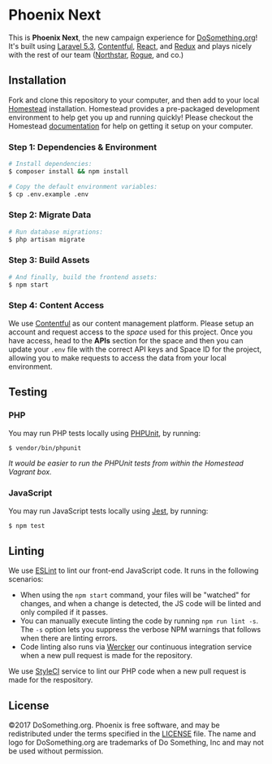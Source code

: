 # Phoenix Next


This is __Phoenix Next__, the new campaign experience for [DoSomething.org](https://www.dosomething.org)! It's built using [Laravel 5.3](https://laravel.com/docs/5.3), [Contentful](https://www.contentful.com), [React](https://reactjs.com/), and [Redux](http://redux.js.org) and plays nicely with the rest of our team ([Northstar](https://github.com/DoSomething/northstar), [Rogue](https://github.com/DoSomething/rogue), and co.)


## Installation

Fork and clone this repository to your computer, and then add to your local [Homestead](https://github.com/laravel/homestead) installation. Homestead provides a pre-packaged development environment to help get you up and running quickly! Please checkout the Homestead [documentation](https://laravel.com/docs/master/homestead) for help on getting it setup on your computer.

### Step 1: Dependencies & Environment

```sh
# Install dependencies:
$ composer install && npm install
    
# Copy the default environment variables:
$ cp .env.example .env
```

### Step 2: Migrate Data

```sh
# Run database migrations:
$ php artisan migrate
```

### Step 3: Build Assets

```sh
# And finally, build the frontend assets:
$ npm start
```

### Step 4: Content Access

We use [Contentful](https://www.contentful.com/) as our content management platform. Please setup an account and request access to the _space_ used for this project. Once you have access, head to the **APIs** section for the space and then you can update your `.env` file with the correct API keys and Space ID for the project, allowing you to make requests to access the data from your local environment.


## Testing

### PHP

You may run PHP tests locally using [PHPUnit](https://github.com/sebastianbergmann/phpunit), by running:

```sh
$ vendor/bin/phpunit
```

_It would be easier to run the PHPUnit tests from within the Homestead Vagrant box._

### JavaScript

You may run JavaScript tests locally using [Jest](https://github.com/facebook/jest), by running:

```sh
$ npm test
```


## Linting

We use [ESLint](http://eslint.org/) to lint our front-end JavaScript code. It runs in the following scenarios:
- When using the `npm start` command, your files will be "watched" for changes, and when a change is detected, the JS code will be linted and only compiled if it passes.
- You can manually execute linting the code by running `npm run lint -s`. The `-s` option lets you suppress the verbose NPM warnings that follows when there are linting errors.
- Code linting also runs via [Wercker](http://www.wercker.com/) our continuous integration service when a new pull request is made for the repository.

We use [StyleCI](https://styleci.io/repos/75642790) service to lint our PHP code when a new pull request is made for the respository.


## License
&copy;2017 DoSomething.org. Phoenix is free software, and may be redistributed under the terms specified
in the [LICENSE](https://github.com/DoSomething/phoenix/blob/dev/LICENSE) file. The name and logo for
DoSomething.org are trademarks of Do Something, Inc and may not be used without permission.
